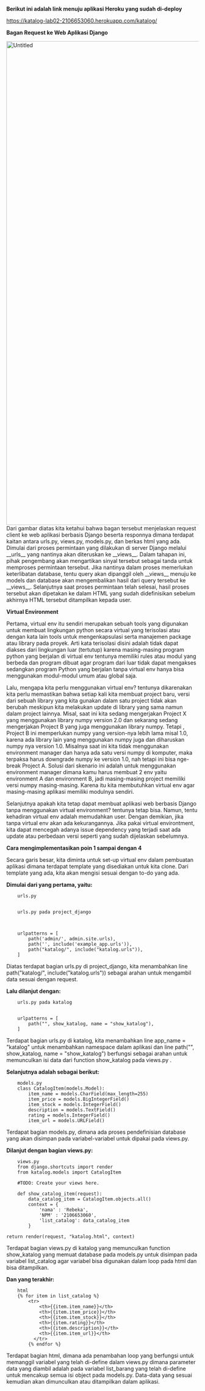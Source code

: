 **Berikut ini adalah link menuju aplikasi Heroku yang sudah di-deploy**


https://katalog-lab02-2106653060.herokuapp.com/katalog/

**Bagan Request ke Web Aplikasi Django**


<img width="1264" alt="Untitled" src="https://user-images.githubusercontent.com/112610405/190167373-a6d6eba8-3016-4050-a76e-ad6e48d040ca.png">
Dari gambar diatas kita ketahui bahwa bagan tersebut menjelaskan request client ke web aplikasi berbasis Django beserta responnya dimana terdapat kaitan antara urls.py, views.py, models.py, dan berkas html yang ada. Dimulai dari proses permintaan yang dilakukan di server Django melalui __urls__ yang nantinya akan diteruskan ke __views__. Dalam tahapan ini, pihak pengembang akan mengartikan sinyal tersebut sebagai tanda untuk memproses permintaan tersebut. Jika nantinya dalam proses memerlukan keterlibatan database, tentu query akan dipanggil oleh __views__ menuju ke models dan database akan mengembalikan hasil dari query tersebut ke __views__. Selanjutnya saat proses permintaan telah selesai, hasil proses tersebut akan dipetakan ke dalam HTML yang sudah didefinisikan sebelum akhirnya HTML tersebut ditampilkan kepada user.


**Virtual Environment**


Pertama, virtual env itu sendiri merupakan sebuah tools yang digunakan untuk membuat lingkungan python secara virtual yang terisolasi atau dengan kata lain tools untuk mengenkapsulasi serta manajemen package atau library pada proyek. Arti kata terisolasi disini adalah tidak dapat diakses dari lingkungan luar (tertutup) karena masing-masing program python yang berjalan di virtual env tentunya memiliki rules atau modul yang berbeda dan program dibuat agar program dari luar tidak dapat mengakses sedangkan program Python yang berjalan tanpa virtual env hanya bisa menggunakan modul-modul umum atau global saja.


Lalu, mengapa kita perlu menggunakan virtual env? tentunya dikarenakan kita perlu memastikan bahwa setiap kali kita membuat project baru, versi dari sebuah library yang kita gunakan dalam satu project tidak akan berubah meskipun kita melakukan update di library yang sama namun dalam project  lainnya. Misal, saat ini kita sedang mengerjakan Project X yang menggunakan library numpy version 2.0 dan sekarang sedang mengerjakan Project B yang juga menggunakan library numpy. Tetapi , Project B ini memperlukan numpy yang version-nya lebih lama misal 1.0, karena ada library lain yang menggunakan numpy juga dan diharuskan numpy nya version 1.0. Misalnya saat ini kita tidak menggunakan environment manager dan hanya ada satu versi numpy di komputer, maka terpaksa harus downgrade numpy ke version 1.0, nah tetapi ini bisa nge-break Project A. Solusi dari skenario ini adalah untuk menggunakan environment manager dimana kamu harus membuat 2 env yaitu environment A dan environment B, jadi masing-masing project memiliki versi numpy masing-masing. Karena itu kita membutuhkan virtual env agar masing-masing aplikasi memiliki modulnya sendiri.


Selanjutnya apakah kita tetap dapat membuat aplikasi web berbasis Django tanpa menggunakan virtual environment? tentunya tetap bisa. Namun, tentu kehadiran virtual env adalah memudahkan user. Dengan demikian, jika tanpa virtual env akan ada kekurangannya. Jika pakai virtual environtment, kita dapat mencegah adanya issue dependency yang terjadi saat ada update atau perbedaan versi seperti yang sudah dijelaskan sebelumnya.


**Cara mengimplementasikan poin 1 sampai dengan 4**


Secara garis besar, kita diminta untuk set-up virtual env dalam pembuatan aplikasi dimana terdapat template yang disediakan untuk kita clone. Dari template yang ada, kita akan mengisi sesuai dengan to-do yang ada.


**Dimulai dari yang pertama, yaitu:**


        urls.py


        urls.py pada project_django



        urlpatterns = [
            path('admin/', admin.site.urls),
            path('', include('example_app.urls')),
            path("katalog/", include("katalog.urls")),
        ]
Diatas terdapat bagian urls.py di project_django, kita menambahkan line path("katalog/", include("katalog.urls")) sebagai arahan untuk mengambil data sesuai dengan request.


**Lalu dilanjut dengan:**

        urls.py pada katalog


        urlpatterns = [
            path("", show_katalog, name = "show_katalog"),
        ]
Terdapat bagian urls.py di katalog, kita menambahkan line app_name = "katalog" untuk menambahkan namespace dalam aplikasi dan line path("", show_katalog, name = "show_katalog") berfungsi sebagai arahan untuk memunculkan isi data dari function show_katalog pada views.py .


**Selanjutnya adalah sebagai berikut:**


        models.py
        class CatalogItem(models.Model):
            item_name = models.CharField(max_length=255)
            item_price = models.BigIntegerField()
            item_stock = models.IntegerField()
            description = models.TextField()
            rating = models.IntegerField()
            item_url = models.URLField()
Terdapat bagian models.py, dimana ada proses pendefinisian database yang akan disimpan pada variabel-variabel untuk dipakai pada views.py.


**Dilanjut dengan bagian views.py:**


        views.py
        from django.shortcuts import render
        from katalog.models import CatalogItem

        #TODO: Create your views here.

        def show_catalog_item(request):
            data_catalog_item = CatalogItem.objects.all()
            context = {
                'nama' : 'Rebeka',
                'NPM' : '2106653060',
                'list_catalog': data_catalog_item
            }

    return render(request, "katalog.html", context)
Terdapat bagian views.py di katalog yang memunculkan function show_katalog yang memuat database pada models.py untuk disimpan pada variabel list_catalog agar variabel bisa digunakan dalam loop pada html dan bisa ditampilkan.


**Dan yang terakhir:**


        html
        {% for item in list_catalog %}
            <tr>
                <th>{{item.item_name}}</th>
                <th>{{item.item_price}}</th>
                <th>{{item.item_stock}}</th>
                <th>{{item.rating}}</th>
                <th>{{item.description}}</th>
                <th>{{item.item_url}}</th>
              </tr>
            {% endfor %}
Terdapat bagian html, dimana ada penambahan loop yang berfungsi untuk memanggil variabel yang telah di-define dalam views.py dimana parameter data yang diambil adalah pada variabel list_barang yang telah di-define untuk mencakup semua isi object pada models.py. Data-data yang sesuai kemudian akan dimunculkan atau ditampilkan dalam aplikasi.

